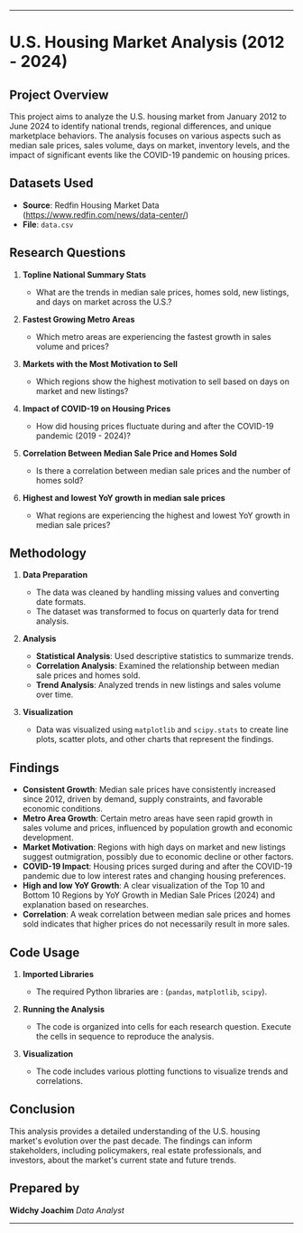 
---

# **U.S. Housing Market Analysis (2012 - 2024)**

## **Project Overview**
This project aims to analyze the U.S. housing market from January 2012 to June 2024 to identify national trends, regional differences, and unique marketplace behaviors. The analysis focuses on various aspects such as median sale prices, sales volume, days on market, inventory levels, and the impact of significant events like the COVID-19 pandemic on housing prices.

## **Datasets Used**
- **Source**: Redfin Housing Market Data (https://www.redfin.com/news/data-center/)
- **File**: `data.csv`

## **Research Questions**
1. **Topline National Summary Stats**
   - What are the trends in median sale prices, homes sold, new listings, and days on market across the U.S.?

2. **Fastest Growing Metro Areas**
   - Which metro areas are experiencing the fastest growth in sales volume and prices?

3. **Markets with the Most Motivation to Sell**
   - Which regions show the highest motivation to sell based on days on market and new listings?

4. **Impact of COVID-19 on Housing Prices**
   - How did housing prices fluctuate during and after the COVID-19 pandemic (2019 - 2024)?

5. **Correlation Between Median Sale Price and Homes Sold**
   - Is there a correlation between median sale prices and the number of homes sold?

6. **Highest and lowest YoY growth in median sale prices**
   - What regions are experiencing the highest and lowest YoY growth in median sale prices?

## **Methodology**
1. **Data Preparation**
   - The data was cleaned by handling missing values and converting date formats.
   - The dataset was transformed to focus on quarterly data for trend analysis.

2. **Analysis**
   - **Statistical Analysis**: Used descriptive statistics to summarize trends.
   - **Correlation Analysis**: Examined the relationship between median sale prices and homes sold.
   - **Trend Analysis**: Analyzed trends in new listings and sales volume over time.

3. **Visualization**
   - Data was visualized using `matplotlib` and `scipy.stats` to create line plots, scatter plots, and other charts that represent the findings.

## **Findings**
- **Consistent Growth**: Median sale prices have consistently increased since 2012, driven by demand, supply constraints, and favorable economic conditions.
- **Metro Area Growth**: Certain metro areas have seen rapid growth in sales volume and prices, influenced by population growth and economic development.
- **Market Motivation**: Regions with high days on market and new listings suggest outmigration, possibly due to economic decline or other factors.
- **COVID-19 Impact**: Housing prices surged during and after the COVID-19 pandemic due to low interest rates and changing housing preferences.
- **High and low YoY Growth**: A clear visualization of the Top 10 and Bottom 10 Regions by YoY Growth in Median Sale Prices (2024) and explanation based on researches.
- **Correlation**: A weak correlation between median sale prices and homes sold indicates that higher prices do not necessarily result in more sales.



## **Code Usage**
1. **Imported Libraries**
   - The required Python libraries are : (`pandas`, `matplotlib`, `scipy`).
   
2. **Running the Analysis**
   - The code is organized into cells for each research question. Execute the cells in sequence to reproduce the analysis.

3. **Visualization**
   - The code includes various plotting functions to visualize trends and correlations.

## **Conclusion**
This analysis provides a detailed understanding of the U.S. housing market's evolution over the past decade. The findings can inform stakeholders, including policymakers, real estate professionals, and investors, about the market's current state and future trends.

## Prepared by 

**Widchy Joachim**
*Data Analyst*

---
